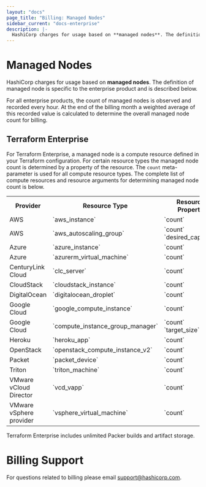 ```yaml
---
layout: "docs"
page_title: "Billing: Managed Nodes"
sidebar_current: "docs-enterprise"
description: |-
  HashiCorp charges for usage based on **managed nodes**. The definition of managed node is specific to the enterprise product and is described below.
---
```


# Managed Nodes

HashiCorp charges for usage based on **managed nodes**. The definition of
managed node is specific to the enterprise product and is described below.

For all enterprise products, the count of managed nodes is observed and
recorded every hour. At the end of the billing month a weighted average of
this recorded value is calculated to determine the overall managed node count
for billing.

## Terraform Enterprise

For Terraform Enterprise, a managed node is a compute resource defined in your
Terraform configuration. For certain resource types the managed node count is
determined by a property of the resource. The `count` meta-parameter is used
for all compute resource types. The complete list of compute resources and
resource arguments for determining managed node count is below.

<table class="apidocs">
  <tr>
    <th>Provider</th>
    <th>Resource Type</th>
    <th>Resource Property</th>
  </tr>
  </tr>
  <tr>
    <td>AWS</td>
    <td>`aws_instance`</td>
    <td>`count`</td>
  </tr>
  <tr>    
    <td>AWS 
    <td>`aws_autoscaling_group`</td>
    <td>`count` `desired_capacity`</td>
  </tr>
  <tr>    
    <td>Azure</td> 
    <td>`azure_instance`</td> 
    <td>`count`</td>
  </tr>
  <tr>
    <td>Azure</td> 
    <td>`azurerm_virtual_machine`</td> 
    <td>`count`</td>
  </tr>
  <tr>    
    <td>CenturyLink Cloud</td> 
    <td>`clc_server`</td> 
    <td>`count`</td>
  </tr>
  <tr> 
    <td>CloudStack</td> 
    <td>`cloudstack_instance`</td> 
    <td>`count`</td>
  </tr>
  <tr> 
    <td>DigitalOcean</td> 
    <td>`digitalocean_droplet`</td> 
    <td>`count`</td>
  </tr>
  <tr>  
    <td>Google Cloud</td> 
    <td>`google_compute_instance`</td> 
    <td>`count`</td>
  </tr>
  <tr>
    <td>Google Cloud</td> 
    <td>`compute_instance_group_manager`</td> 
    <td>`count` `target_size`</td>
  </tr>
  <tr>  
    <td>Heroku</td> 
    <td>`heroku_app`</td> 
    <td>`count`</td>
  </tr>
  <tr>
    <td>OpenStack</td> 
    <td>`openstack_compute_instance_v2`</td> 
    <td>`count`</td>
  </tr>
  <tr>
    <td>Packet</td> 
    <td>`packet_device`</td> 
    <td>`count`</td>
  </tr>
  <tr>
    <td>Triton</td> 
    <td>`triton_machine`</td> 
    <td>`count`</td>
  </tr>
  <tr>
    <td>VMware vCloud Director</td> 
    <td>`vcd_vapp`</td> 
    <td>`count`</td>
  </tr>
  <tr>
    <td>VMware vSphere provider</td> 
    <td>`vsphere_virtual_machine`</td> 
    <td>`count`</td>
  </tr>
</table>

Terraform Enterprise includes unlimited Packer builds and artifact storage.

# Billing Support

For questions related to billing please email
[support@hashicorp.com](mailto:support@hashicorp.com).
